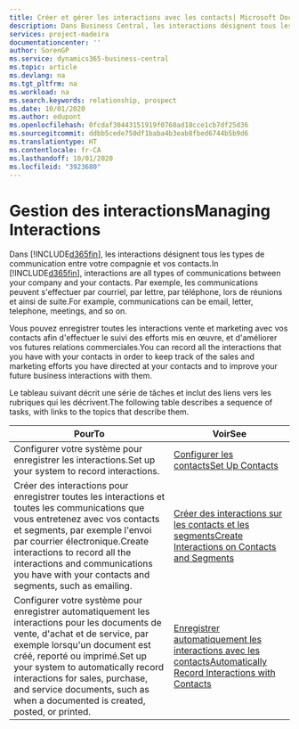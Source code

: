 ```yaml
---
title: Créer et gérer les interactions avec les contacts| Microsoft Docs
description: Dans Business Central, les interactions désignent tous les types de communication entre votre compagnie et vos contacts. Par exemple, les communications peuvent s'effectuer par courriel, par lettre, par téléphone, lors de réunions et ainsi de suite.
services: project-madeira
documentationcenter: ''
author: SorenGP
ms.service: dynamics365-business-central
ms.topic: article
ms.devlang: na
ms.tgt_pltfrm: na
ms.workload: na
ms.search.keywords: relationship, prospect
ms.date: 10/01/2020
ms.author: edupont
ms.openlocfilehash: 0fcdaf30443151919f0760ad18cce1cb7df25d36
ms.sourcegitcommit: ddbb5cede750df1baba4b3eab8fbed6744b5b9d6
ms.translationtype: HT
ms.contentlocale: fr-CA
ms.lasthandoff: 10/01/2020
ms.locfileid: "3923680"
---
```

# <a name="managing-interactions"></a><span data-ttu-id="d06e6-104">Gestion des interactions</span><span class="sxs-lookup"><span data-stu-id="d06e6-104">Managing Interactions</span></span>
<span data-ttu-id="d06e6-105">Dans [!INCLUDE[d365fin](includes/d365fin_md.md)], les interactions désignent tous les types de communication entre votre compagnie et vos contacts.</span><span class="sxs-lookup"><span data-stu-id="d06e6-105">In [!INCLUDE[d365fin](includes/d365fin_md.md)], interactions are all types of communications between your company and your contacts.</span></span> <span data-ttu-id="d06e6-106">Par exemple, les communications peuvent s'effectuer par courriel, par lettre, par téléphone, lors de réunions et ainsi de suite.</span><span class="sxs-lookup"><span data-stu-id="d06e6-106">For example, communications can be email, letter, telephone, meetings, and so on.</span></span>

<span data-ttu-id="d06e6-107">Vous pouvez enregistrer toutes les interactions vente et marketing avec vos contacts afin d'effectuer le suivi des efforts mis en œuvre, et d'améliorer vos futures relations commerciales.</span><span class="sxs-lookup"><span data-stu-id="d06e6-107">You can record all the interactions that you have with your contacts in order to keep track of the sales and marketing efforts you have directed at your contacts and to improve your future business interactions with them.</span></span>

<span data-ttu-id="d06e6-108">Le tableau suivant décrit une série de tâches et inclut des liens vers les rubriques qui les décrivent.</span><span class="sxs-lookup"><span data-stu-id="d06e6-108">The following table describes a sequence of tasks, with links to the topics that describe them.</span></span>

| <span data-ttu-id="d06e6-109">Pour</span><span class="sxs-lookup"><span data-stu-id="d06e6-109">To</span></span> | <span data-ttu-id="d06e6-110">Voir</span><span class="sxs-lookup"><span data-stu-id="d06e6-110">See</span></span> |
| --- | --- |
| <span data-ttu-id="d06e6-111">Configurer votre système pour enregistrer les interactions.</span><span class="sxs-lookup"><span data-stu-id="d06e6-111">Set up your system to record interactions.</span></span> |[<span data-ttu-id="d06e6-112">Configurer les contacts</span><span class="sxs-lookup"><span data-stu-id="d06e6-112">Set Up Contacts</span></span>](marketing-setup-contacts.md) |
|<span data-ttu-id="d06e6-113">Créer des interactions pour enregistrer toutes les interactions et toutes les communications que vous entretenez avec vos contacts et segments, par exemple l'envoi par courrier électronique.</span><span class="sxs-lookup"><span data-stu-id="d06e6-113">Create interactions to record all the interactions and communications you have with your contacts and segments, such as emailing.</span></span>|[<span data-ttu-id="d06e6-114">Créer des interactions sur les contacts et les segments</span><span class="sxs-lookup"><span data-stu-id="d06e6-114">Create Interactions on Contacts and Segments</span></span>](marketing-how-create-interactions.md)|
|<span data-ttu-id="d06e6-115">Configurer votre système pour enregistrer automatiquement les interactions pour les documents de vente, d'achat et de service, par exemple lorsqu'un document est créé, reporté ou imprimé.</span><span class="sxs-lookup"><span data-stu-id="d06e6-115">Set up your system to automatically record interactions for sales, purchase, and service documents, such as when a documented is created, posted, or printed.</span></span>|[<span data-ttu-id="d06e6-116">Enregistrer automatiquement les interactions avec les contacts</span><span class="sxs-lookup"><span data-stu-id="d06e6-116">Automatically Record Interactions with Contacts</span></span>](marketing-auto-record-interactions.md)|
